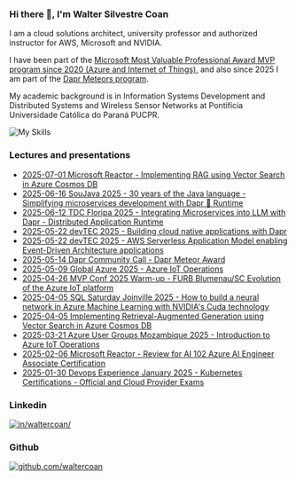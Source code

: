 ### Hi there 👋, I'm Walter Silvestre Coan

I am a cloud solutions architect, university professor and authorized instructor for AWS, Microsoft and NVIDIA.

I have been part of the [Microsoft Most Valuable Professional Award MVP program since 2020 (Azure and Internet of Things)](https://mvp.microsoft.com/pt-BR/MVP/profile/cc41c51c-7042-ea11-a812-000d3a8cc830), and also since 2025 I am part of the [Dapr Meteors program](https://dapr.io/community/program/).

My academic background is in Information Systems Development and Distributed Systems and Wireless Sensor Networks at Pontifícia Universidade Católica do Paraná PUCPR.

![My Skills](https://skillicons.dev/icons?i=azure,aws,java,spring,dotnet,python,js,docker,github,linux,raspberrypi)

### Lectures and presentations

- [2025-07-01 Microsoft Reactor - Implementing RAG using Vector Search in Azure Cosmos DB](https://github.com/waltercoan/reactor2025-rag-cosmosdb)
- [2025-06-16 SouJava 2025 - 30 years of the Java language - Simplifying microservices development with Dapr 🎩 Runtime](https://github.com/waltercoan/soujava2025-dapr)
- [2025-06-12 TDC Floripa 2025 - Integrating Microservices into LLM with Dapr - Distributed Application Runtime](https://github.com/waltercoan/tdcfloripa2025-dapr-conversation)
- [2025-05-22 devTEC 2025 - Building cloud native applications with Dapr](https://github.com/waltercoan/devtec2025-dapr-cncf-app)
- [2025-05-22 devTEC 2025 - AWS Serverless Application Model enabling Event-Driven Architecture applications](https://github.com/waltercoan/devtec2025-aws-sam-eda)
- [2025-05-14 Dapr Community Call - Dapr Meteor Award](https://www.youtube.com/live/pbla9IjikvM?si=wmloQEMpIq7V73DL)
- [2025-05-09 Global Azure 2025 - Azure IoT Operations](https://www.youtube.com/watch?v=4FqXwTd-hNg)
- [2025-04-26 MVP Conf 2025 Warm-up - FURB Blumenau/SC Evolution of the Azure IoT platform](https://github.com/waltercoan/esquentamvpconf2025-azureiot)
- [2025-04-05 SQL Saturday Joinville 2025 - How to build a neural network in Azure Machine Learning with NVIDIA's Cuda technology](https://github.com/waltercoan/sqlsatjlle2025-azureml-nvidiacuda)
- [2025-04-05 Implementing Retrieval-Augmented Generation using Vector Search in Azure Cosmos DB](https://github.com/waltercoan/sqlsatjlle2025-rag-cosmosdb)
- [2025-03-21 Azure User Groups Mozambique 2025 - Introduction to Azure IoT Operations](https://github.com/waltercoan/azureusermocambique2025-aio)
- [2025-02-06 Microsoft Reactor - Review for AI 102 Azure AI Engineer Associate Certification](https://github.com/waltercoan/reactor2025-ai102)
- [2025-01-30 Devops Experience January 2025 - Kubernetes Certifications - Official and Cloud Provider Exams](https://github.com/waltercoan/devopsexp2025-cloudprofcertification)

### Linkedin

[![in/waltercoan/](https://skillicons.dev/icons?i=linkedin)](https://www.linkedin.com/in/waltercoan/)

### Github

[![github.com/waltercoan](https://skillicons.dev/icons?i=github)](https://github.com/waltercoan)
